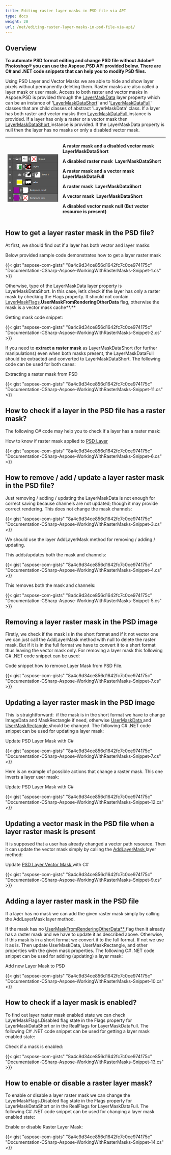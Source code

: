 ```yaml
---
title: Editing raster layer masks in PSD file via API
type: docs
weight: 20
url: /net/editing-raster-layer-masks-in-psd-file-via-api/
---
```


## **Overview**
**To automate PSD format editing and change PSD file without Adobe® Photoshop® you can use the Aspose.PSD API provided below. There are C# and .NET code snippets that can help you to modify PSD files.**

Using PSD Layer and Vector Masks we are able to hide and show layer pixels without permanently deleting them. Raster masks are also called a layer mask or user mask. Access to both raster and vector masks in Aspose.PSD is provided through the [LayerMaskData](https://apireference.aspose.com/psd/net/aspose.psd.fileformats.psd.layers/layer/properties/layermaskdata) layer property which can be an instance of '[LayerMaskDataShort](https://apireference.aspose.com/psd/net/aspose.psd.fileformats.psd.layers/layermaskdatashort)' and '[LayerMaskDataFull](https://apireference.aspose.com/psd/net/aspose.psd.fileformats.psd.layers/layermaskdatafull)' classes that are child classes of abstract 'LayerMaskData' class. If a layer has both raster and vector masks then [LayerMaskDataFull ](https://apireference.aspose.com/psd/net/aspose.psd.fileformats.psd.layers/layermaskdatafull)instance is provided. If a layer has only a raster or a vector mask then [LayerMaskDataShort ](https://apireference.aspose.com/psd/net/aspose.psd.fileformats.psd.layers/layermaskdatashort)instance is provided. If the LayerMaskData property is null then the layer has no masks or only a disabled vector mask.


|![todo:image_alt_text](editing-raster-layer-masks-in-psd-file-via-api_1.png)|<p>A raster mask and a disabled vector mask LayerMaskDataShort</p><p>A disabled raster mask  LayerMaskDataShort</p><p>A raster mask and a vector mask  LayerMaskDataFull</p><p>A raster mask  LayerMaskDataShort</p><p>A vector mask  LayerMaskDataShort</p><p>A disabled vector mask null (But vector resource is present)</p>|
| :- | :- |
## **How to get a layer raster mask in the PSD file?**
At first, we should find out if a layer has both vector and layer masks:

Below provided sample code demonstrates how to get a layer raster mask

{{< gist "aspose-com-gists" "8a4c9d34ce856d1642fc7c0ce974175c" "Documentation-CSharp-Aspose-WorkingWithRasterMasks-Snippet-1.cs" >}}

Otherwise, type of the LayerMaskData layer property is LayerMaskDataShort. In this case, let’s check if the layer has only a raster mask by checking the Flags property. It should not contain [LayerMaskFlags](https://apireference.aspose.com/psd/net/aspose.psd.fileformats.psd.layers/layermaskflags).**UserMaskFromRenderingOtherData** flag, otherwise the mask is a vector mask cache**.**

Getting mask code snippet:

{{< gist "aspose-com-gists" "8a4c9d34ce856d1642fc7c0ce974175c" "Documentation-CSharp-Aspose-WorkingWithRasterMasks-Snippet-2.cs" >}}

If you need to **extract a raster mask** as LayerMaskDataShort (for further manipulations) even when both masks present, the LayerMaskDataFull should be extracted and converted to LayerMaskDataShort. The following code can be used for both cases:

Extracting a raster mask from PSD

{{< gist "aspose-com-gists" "8a4c9d34ce856d1642fc7c0ce974175c" "Documentation-CSharp-Aspose-WorkingWithRasterMasks-Snippet-11.cs" >}}
## **How to check if a layer in the PSD file has a raster mask?**
The following C# code may help you to check if a layer has a raster mask:

How to know if raster mask applied to [PSD Layer](/psd/net/psd-layer/)

{{< gist "aspose-com-gists" "8a4c9d34ce856d1642fc7c0ce974175c" "Documentation-CSharp-Aspose-WorkingWithRasterMasks-Snippet-6.cs" >}}
## **How to remove / add / update a layer raster mask in the PSD file?**
Just removing / adding / updating the LayerMaskData is not enough for correct saving because channels are not updated; though it may provide correct rendering. This does not change the mask channels:

{{< gist "aspose-com-gists" "8a4c9d34ce856d1642fc7c0ce974175c" "Documentation-CSharp-Aspose-WorkingWithRasterMasks-Snippet-3.cs" >}}

We should use the layer AddLayerMask method for removing / adding / updating.

This adds/updates both the mask and channels:

{{< gist "aspose-com-gists" "8a4c9d34ce856d1642fc7c0ce974175c" "Documentation-CSharp-Aspose-WorkingWithRasterMasks-Snippet-4.cs" >}}

This removes both the mask and channels:

{{< gist "aspose-com-gists" "8a4c9d34ce856d1642fc7c0ce974175c" "Documentation-CSharp-Aspose-WorkingWithRasterMasks-Snippet-5.cs" >}}
## **Removing a layer raster mask in the PSD image**
Firstly, we check if the mask is in the short format and if it not vector one we can just call the AddLayerMask method with null to delete the raster mask. But if it is in the full format we have to convert it to a short format thus leaving the vector mask only. For removing a layer mask this following C# .NET code snippet can be used:

Code snippet how to remove Layer Mask from PSD File.

{{< gist "aspose-com-gists" "8a4c9d34ce856d1642fc7c0ce974175c" "Documentation-CSharp-Aspose-WorkingWithRasterMasks-Snippet-7.cs" >}}
## **Updating a layer raster mask in the PSD image**
This is straightforward:  if the mask is in the short format we have to change ImageData and MaskRectangle if need, otherwise [UserMaskData ](https://apireference.aspose.com/psd/net/aspose.psd.fileformats.psd.layers/layermaskdatafull/properties/usermaskdata)and [UserMaskRectangle ](https://apireference.aspose.com/psd/net/aspose.psd.fileformats.psd.layers/layermaskdatafull/properties/usermaskrectangle)should be changed. The following C# .NET code snippet can be used for updating a layer mask:

Update PSD Layer Mask with C#

{{< gist "aspose-com-gists" "8a4c9d34ce856d1642fc7c0ce974175c" "Documentation-CSharp-Aspose-WorkingWithRasterMasks-Snippet-7.cs" >}}

Here is an example of possible actions that change a raster mask. This one inverts a layer user mask:

Update PSD Layer Mask with C#

{{< gist "aspose-com-gists" "8a4c9d34ce856d1642fc7c0ce974175c" "Documentation-CSharp-Aspose-WorkingWithRasterMasks-Snippet-12.cs" >}}
## **Updating a vector mask in the PSD file when a layer raster mask is present**
It is supposed that a user has already changed a vector path resource. Then it can update the vector mask simply by calling the [AddLayerMask ](https://apireference.aspose.com/psd/net/aspose.psd.fileformats.psd.layers/layer/methods/addlayermask)layer method:

Update [PSD Layer Vector Mask ](/psd/net/layer-vector-mask/)with C#

{{< gist "aspose-com-gists" "8a4c9d34ce856d1642fc7c0ce974175c" "Documentation-CSharp-Aspose-WorkingWithRasterMasks-Snippet-9.cs" >}}
## **Adding a layer raster mask in the PSD file**
If a layer has no mask we can add the given raster mask simply by calling the AddLayerMask layer method.

If the mask has no [UserMaskFromRenderingOtherData** ](https://apireference.aspose.com/psd/java/com.aspose.psd.fileformats.psd.layers/LayerMaskFlags)flag then it already has a raster mask and we have to update it as described above. Otherwise, if this mask is in a short format we convert it to the full format. If not we use it as is. Then update UserMaskData, UserMaskRectangle, and other properties with the given mask properties. The following C# .NET code snippet can be used for adding (updating) a layer mask:

Add new Layer Mask to PSD

{{< gist "aspose-com-gists" "8a4c9d34ce856d1642fc7c0ce974175c" "Documentation-CSharp-Aspose-WorkingWithRasterMasks-Snippet-10.cs" >}}

## **How to check if a layer mask is enabled?**
To find out layer raster mask enabled state we can check LayerMaskFlags.Disabled flag state in the Flags property for LayerMaskDataShort or in the RealFlags for LayerMaskDataFull. The following C# .NET code snippet can be used for getting a layer mask enabled state:

Check if a mask is enabled:

{{< gist "aspose-com-gists" "8a4c9d34ce856d1642fc7c0ce974175c" "Documentation-CSharp-Aspose-WorkingWithRasterMasks-Snippet-13.cs" >}}
## **How to enable or disable a raster layer mask?**
To enable or disable a layer raster mask we can change the LayerMaskFlags.Disabled flag state in the Flags property for LayerMaskDataShort or in the RealFlags for LayerMaskDataFull. The following C# .NET code snippet can be used for changing a layer mask enabled state:

Enable or disable Raster Layer Mask:

{{< gist "aspose-com-gists" "8a4c9d34ce856d1642fc7c0ce974175c" "Documentation-CSharp-Aspose-WorkingWithRasterMasks-Snippet-14.cs" >}}

